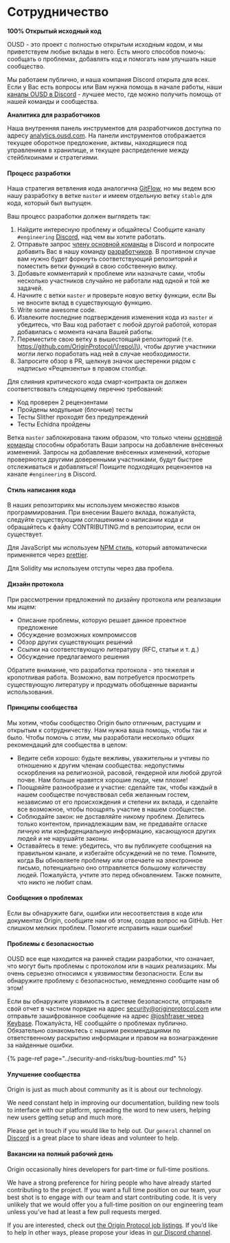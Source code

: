 # Сотрудничество

**100% Открытый исходный код**

OUSD - это проект с полностью открытым исходным кодом, и мы приветствуем любые вклады в него. Есть много способов помочь: сообщать о проблемах, добавлять код и помогать нам улучшать наше сообщество.

Мы работаем публично, и наша компания Discord открыта для всех. Если у Вас есть вопросы или Вам нужна помощь в начале работы, наши [каналы OUSD в Discord](https://discord.gg/jyxpUSe) - лучшее место, где можно получить помощь от нашей команды и сообщества.

**Аналитика для разработчиков**

Наша внутренняя панель инструментов для разработчиков доступна по адресу [analytics.ousd.com](https://analytics.ousd.com). На панели инструментов отображается текущее оборотное предложение, активы, находящиеся под управлением в хранилище, и текущее распределение между стейблкоинами и стратегиями.

#### Процесс разработки

Наша стратегия ветвления кода аналогична [GitFlow](http://nvie.com/posts/a-successful-git-branching-model/), но мы ведем всю нашу разработку в ветке `master` и имеем отдельную ветку `stable` для кода, который был выпущен.

Ваш процесс разработки должен выглядеть так:

1. Найдите интересную проблему и общайтесь! Сообщите каналу `#engineering` [Discord](https://discord.gg/jyxpUSe), над чем вы хотите работать.
2. Отправьте запрос [члену основной команды](https://github.com/orgs/OriginProtocol/teams/core/members) в Discord и попросите добавить Вас в нашу команду [разработчиков](https://github.com/orgs/OriginProtocol/teams/contributors). В противном случае вам нужно будет форкнуть соответствующий репозиторий и поместить ветки функций в свою собственную вилку.
3. Добавьте комментарий к проблеме или назначьте сами, чтобы несколько участников случайно не работали над одной и той же задачей.
4. Начните с ветки `master` и проверьте новую ветку функции, если Вы не вносите вклад в существующую функцию.
5. Write some awesome code.
6. Извлеките последние подтверждения изменения кода из `master` и убедитесь, что Ваш код работает с любой другой работой, которая добавилась с момента начала Вашей работы.
7. Переместите свою ветку в вышестоящий репозиторий \(т.е. https://github.com/OriginProtocol/\[repo\]\), чтобы другие участники могли легко поработать над ней в случае необходимости.
8. Запросите обзор в PR, щелкнув значок шестеренки рядом с надписью «Рецензенты» в правом столбце.

Для слияния критического кода смарт-контракта он должен соответствовать следующему перечню требований:

*  Код проверен 2 рецензентами
*  Пройдены модульные (блочные) тесты
*  Тесты Slither проходят без предупреждений
*  Тесты Echidna пройдены

Ветка `master` заблокирована таким образом, что только члены [основной команды](https://github.com/orgs/OriginProtocol/teams/core) способны обработать Ваши запросы на добавление внёсенных изменений. Запросы на добавление внёсенных изменений, которые проверяются другими доверенными участниками, будут быстрее отслеживаться и добавляться! Поищите подходящих рецензентов на канале `#engineering` в Discord.

#### Стиль написания кода

В наших репозиториях мы используем множество языков программирования. При внесении Вашего вклада, пожалуйста, следуйте существующим соглашениям о написании кода и обращайтесь к файлу CONTRIBUTING.md в репозитории, если он существует.

Для JavaScript мы используем [NPM стиль](https://docs.npmjs.com/misc/coding-style), который автоматически применяется через [prettier](https://prettier.io/).

Для Solidity мы используем отступы через два пробела.

#### Дизайн протокола

При рассмотрении предложений по дизайну протокола или реализации мы ищем:

* Описание проблемы, которую решает данное проектное предложение
* Обсуждение возможных компромиссов
* Обзор других существующих решений
* Ссылки на соответствующую литературу \(RFC, статьи и т. д.\)
* Обсуждение предлагаемого решения

Обратите внимание, что разработка протокола - это тяжелая и кропотливая работа. Возможно, вам потребуется просмотреть существующую литературу и продумать обобщенные варианты использования.

#### Принципы сообщества

Мы хотим, чтобы сообщество Origin было отличным, растущим и открытым к сотрудничеству. Нам нужна ваша помощь, чтобы так и было. Чтобы помочь с этим, мы разработали несколько общих рекомендаций для сообщества в целом:

* Ведите себя хорошо: будьте вежливы, уважительны и учтивы по отношению к другим членам сообщества: недопустимы оскорбления на религиозной, расовой, гендерной или любой другой почве. Нам больше нравятся хорошие люди, чем плохие!
* Поощряйте разнообразие и участие: сделайте так, чтобы каждый в нашем сообществе почувствовал себя желанным гостем, независимо от его происхождения и степени их вклада, и сделайте все возможное, чтобы поощрять участие в нашем сообществе.
* Соблюдайте закон: не доставляйте никому проблем. Делитесь только контентом, принадлежащим вам, не предавайте огласке личную или конфиденциальную информацию, касающуюся других людей и не нарушайте законы.
* Оставайтесь в теме: убедитесь, что вы публикуете сообщения на правильном канале, и избегайте обсуждений не по теме. Помните, когда Вы обновляете проблему или отвечаете на электронное письмо, потенциально оно отправляется большому количеству людей. Пожалуйста, учтите это перед обновлением. Также помните, что никто не любит спам.

#### Сообщения о проблемах

Если вы обнаружите баги, ошибки или несоответствия в коде или документах Origin, сообщите нам об этом, создав вопрос на GitHub. Нет слишком мелких проблем. Помогите исправить наши ошибки!

#### Проблемы с безопасностью

OUSD все еще находится на ранней стадии разработки, что означает, что могут быть проблемы с протоколом или в наших реализациях. Мы очень серьезно относимся к уязвимостям безопасности. Если вы обнаружите проблему с безопасностью, немедленно сообщите нам об этом!

Если вы обнаружите уязвимость в системе безопасности, отправьте свой отчет в частном порядке на адрес [security@originprotocol.com](mailto:security@originprotocol.com) или отправьте зашифрованное сообщение на адрес [@joshfraser через Keybase](https://keybase.io/joshfraser). Пожалуйста, НЕ сообщайте о проблемах публично. Обязательно ознакомьтесь с нашими рекомендациями по ответственному раскрытию информации и правом на вознаграждение за найденные ошибки.

{% page-ref page="../security-and-risks/bug-bounties.md" %}

#### **Улучшение сообщества**

Origin is just as much about community as it is about our technology.

We need constant help in improving our documentation, building new tools to interface with our platform, spreading the word to new users, helping new users getting setup and much more.

Please get in touch if you would like to help out. Our `general` channel on [Discord](https://www.originprotocol.com/discord) is a great place to share ideas and volunteer to help.

#### Вакансии на полный рабочий день

Origin occasionally hires developers for part-time or full-time positions.

We have a strong preference for hiring people who have already started contributing to the project. If you want a full time position on our team, your best shot is to engage with our team and start contributing code. It is very unlikely that we would offer you a full-time position on our engineering team unless you’ve had at least a few pull requests merged.

If you are interested, check out [the Origin Protocol job listings](https://angel.co/originprotocol/jobs). If you’d like to help in other ways, please propose your ideas in [our Discord channel](https://www.originprotocol.com/discord).



